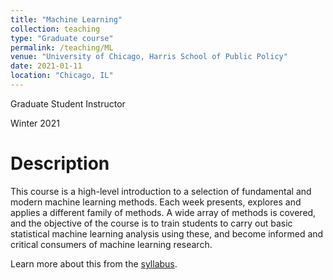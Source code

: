 ```yaml
---
title: "Machine Learning"
collection: teaching
type: "Graduate course"
permalink: /teaching/ML
venue: "University of Chicago, Harris School of Public Policy"
date: 2021-01-11
location: "Chicago, IL"
---
```

Graduate Student Instructor

Winter 2021

Description
======
This course is a high-level introduction to a selection of fundamental and modern machine learning
methods. Each week presents, explores and applies a different family of methods. A wide array of
methods is covered, and the objective of the course is to train students to carry out basic statistical
machine learning analysis using these, and become informed and critical consumers of machine
learning research.

Learn more about this from the [syllabus](http://qwl55.github.io/files/Machine_Learning_W2021_wlab.pdf).
